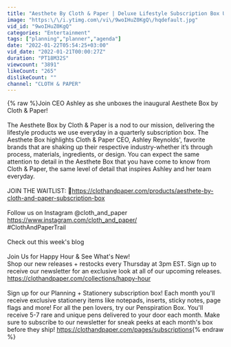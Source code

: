 ```yaml
---
title: "Aesthete By Cloth & Paper | Deluxe Lifestyle Subscription Box Unboxing | First Box"
image: "https:\/\/i.ytimg.com\/vi\/9woIHuZ0KgQ\/hqdefault.jpg"
vid_id: "9woIHuZ0KgQ"
categories: "Entertainment"
tags: ["planning","planner","agenda"]
date: "2022-01-22T05:54:25+03:00"
vid_date: "2022-01-21T00:00:27Z"
duration: "PT18M32S"
viewcount: "3891"
likeCount: "265"
dislikeCount: ""
channel: "CLOTH & PAPER"
---
```

{% raw %}Join CEO Ashley as she unboxes the inaugural Aesthete Box by Cloth &amp; Paper!<br /><br />The Aesthete Box by Cloth &amp; Paper is a nod to our mission, delivering the lifestyle products we use everyday in a quarterly subscription box. The Aesthete Box highlights Cloth &amp; Paper CEO, Ashley Reynolds', favorite brands that are shaking up their respective industry-whether it’s through process, materials, ingredients, or design. You can expect the same attention to detail in the Aesthete Box that you have come to know from Cloth &amp; Paper, the same level of detail that inspires Ashley and her team everyday.<br /><br />JOIN THE WAITLIST:  🖤<a rel="nofollow" target="blank" href="https://clothandpaper.com/products/aesthete-by-cloth-and-paper-subscription-box">https://clothandpaper.com/products/aesthete-by-cloth-and-paper-subscription-box</a><br /><br />Follow us on Instagram @cloth_and_paper <a rel="nofollow" target="blank" href="https://www.instagram.com/cloth_and_paper/">https://www.instagram.com/cloth_and_paper/</a>  <br />#ClothAndPaperTrail <br /><br />Check out this week's blog <br /><br />Join Us for Happy Hour &amp; See What's New!<br />Shop our new releases + restocks every Thursday at 3pm EST. Sign up to receive our newsletter for an exclusive look at all of our upcoming releases. <a rel="nofollow" target="blank" href="https://clothandpaper.com/collections/happy-hour">https://clothandpaper.com/collections/happy-hour</a> <br /><br />Sign up for our Planning + Stationery subscription box! Each month you'll receive exclusive stationery items like notepads, inserts, sticky notes, page flags and more! For all the pen lovers, try our Penspiration Box. You'll receive 5-7 rare and unique pens delivered to your door each month. Make sure to subscribe to our newsletter for sneak peeks at each month's box before they ship! <a rel="nofollow" target="blank" href="https://clothandpaper.com/pages/subscriptions">https://clothandpaper.com/pages/subscriptions</a>{% endraw %}

